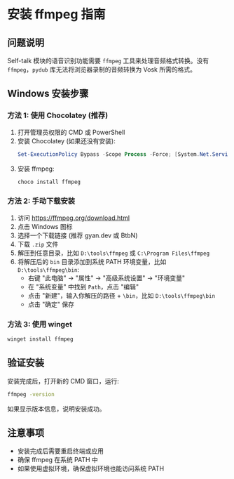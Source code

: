 # 安装 ffmpeg 指南

## 问题说明
Self-talk 模块的语音识别功能需要 `ffmpeg` 工具来处理音频格式转换。没有 `ffmpeg`，`pydub` 库无法将浏览器录制的音频转换为 Vosk 所需的格式。

## Windows 安装步骤

### 方法 1: 使用 Chocolatey (推荐)
1. 打开管理员权限的 CMD 或 PowerShell
2. 安装 Chocolatey (如果还没有安装):
   ```powershell
   Set-ExecutionPolicy Bypass -Scope Process -Force; [System.Net.ServicePointManager]::SecurityProtocol = [System.Net.ServicePointManager]::SecurityProtocol -bor 3072; iex ((New-Object System.Net.WebClient).DownloadString('https://community.chocolatey.org/install.ps1'))
   ```
3. 安装 ffmpeg:
   ```powershell
   choco install ffmpeg
   ```

### 方法 2: 手动下载安装
1. 访问 https://ffmpeg.org/download.html
2. 点击 Windows 图标
3. 选择一个下载链接 (推荐 gyan.dev 或 BtbN)
4. 下载 `.zip` 文件
5. 解压到任意目录，比如 `D:\tools\ffmpeg` 或 `C:\Program Files\ffmpeg`
6. 将解压后的 `bin` 目录添加到系统 PATH 环境变量，比如 `D:\tools\ffmpeg\bin`:
   - 右键 "此电脑" → "属性" → "高级系统设置" → "环境变量"
   - 在 "系统变量" 中找到 `Path`，点击 "编辑"
   - 点击 "新建"，输入你解压的路径 + `\bin`，比如 `D:\tools\ffmpeg\bin`
   - 点击 "确定" 保存

### 方法 3: 使用 winget
```powershell
winget install ffmpeg
```

## 验证安装
安装完成后，打开新的 CMD 窗口，运行:
```cmd
ffmpeg -version
```

如果显示版本信息，说明安装成功。

## 注意事项
- 安装完成后需要重启终端或应用
- 确保 ffmpeg 在系统 PATH 中
- 如果使用虚拟环境，确保虚拟环境也能访问系统 PATH
